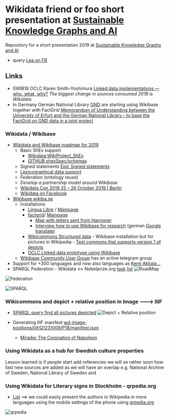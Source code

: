 # Wikidata friend or foo short presentation at [Sustainable Knowledge Graphs and AI](https://www.eventbrite.com/e/sustainable-knowledge-graphs-and-ai-tickets-56101091876)

Repository for a short presentation 2019 at [Sustainable Knowledge Graphs and AI](https://www.eventbrite.com/e/sustainable-knowlege-graphs-and-ai-tickets-56101091876)
* query [Lea on FB](https://www.facebook.com/groups/WikidataCommunity/permalink/2330867843865046/?comment_id=2332175813734249&comment_tracking=%7B%22tn%22%3A%22R%22%7D)


## Links 
* SWIB18 OCLC Karen Smith-Yoshimura [Linked data implementations — who, what, why?](https://youtu.be/K0l4fv5uUvg?t=938) *The biggest change in sources consumed 2018 is Wikidata*
* In Germany German National Library [GND](https://en.wikipedia.org/wiki/Integrated_Authority_File) are starting using Wikibase together with FactGrid [Memorandum of Understanding between the University of Erfurt and the German National Library – to base the FactGrid on GND data in a joint project](https://blog.factgrid.de/archives/1527)
### Wikidata / Wikibase
* [Wikidata and Wikibase roadmap for 2019 ](https://www.wikidata.org/wiki/Wikidata:Development_plan)
  * Basic ShEx support
    * [Wikidata:WikiProject_ShEx](https://www.wikidata.org/wiki/Wikidata:WikiProject_ShEx)
    * [GITHUB shexSpec/schemas](https://github.com/shexSpec/schemas/tree/master/Wikidata)
  * Signed statements [Epic Signed statements](https://phabricator.wikimedia.org/T138708)
  * [Lexicographical data support](https://www.wikidata.org/wiki/Wikidata:Lexicographical_data)
  * Federation (ontology reuse)
  * *Develop a partnership model around Wikibase*
  * [Wikidata Con 2019 25 – 26 October 2019 | Berlin](https://www.wikidata.org/wiki/Wikidata:WikidataCon_2019)
  * [Wikidata on Facebook](https://www.facebook.com/groups/WikidataCommunity/)
* [Wikibase wikiba.se](http://wikiba.se/)
  * Installations
    * [Lingua Libre](https://blog.wikimedia.de/2018/12/14/many-faces-of-wikibase-lingua-libre-makes-%CB%88laen%CC%A9%C9%A1w%C9%AAd%CA%92%C9%99z-audible/) / [Mainpage](https://lingualibre.fr/wiki/LinguaLibre:Main_Page)
    * [factgrid](https://blog.factgrid.de/)/ [Mainpage](http://database.factgrid.de)
      * [Map with letters sent from Hannover](http://tinyurl.com/yyd6cxe3)
      * [Interview how to use Wikibase for research](https://blog.factgrid.de/archives/1215) (german [Google translate](https://translate.google.com/translate?hl=&sl=de&tl=en&u=https%3A%2F%2Fblog.factgrid.de%2Farchives%2F1215))
    * [Wikicommons Structured data](https://commons.wikimedia.org/wiki/Commons:Structured_data) - Wikibase installation but for pictures in Wikipedia - [Test commons that supports version 1 of depicts](https://test-commons.wikimedia.org/wiki/File:Godward_Idleness_1900-dupe!.jpg)
    * [OCLC Linked data prototype using Wikibase](https://www.oclc.org/research/themes/data-science/linkeddata/linked-data-prototype.html)
  * [Wikibase Community User Group](https://meta.wikimedia.org/wiki/Wikibase_Community_User_Group) has an active telegram group
* Support for +300 languages and now also languages as [Kemi Akkala...](https://phabricator.wikimedia.org/T217521)
* SPARQL Federation - Wikidata <-> Nobelprize.org [task](https://phabricator.wikimedia.org/T200668) [list](https://www.wikidata.org/wiki/User:Salgo60/ListeriaNobelData3)
![RoadMap](https://upload.wikimedia.org/wikipedia/commons/thumb/8/86/Wikidata_roadmap_2019_-_block_view_-_Dec2018_02.png/1000px-Wikidata_roadmap_2019_-_block_view_-_Dec2018_02.pngg)

![Federation](https://phab.wmfusercontent.org/file/data/ktjo3j674v47lmnudqu3/PHID-FILE-jlll2wjvsuvcsu4ox5ey/image.png)

![SPARQL](https://phab.wmfusercontent.org/file/data/53o2kmvcbksbvrr5we2o/PHID-FILE-fbcpttn7i3b3gpuxljj4/image.png)

### Wikicommons and depict + relative position in Image ---> IIIF
* [SPARQL query find all pictures depicted](http://w.wiki/372)
![Depict + Relative position](https://pbs.twimg.com/media/DrdeC_PWkAEi4Ye.jpg:large)

* Generating IIIF manifest [wd-image-positions/iiif/Q1231009/P18/manifest.json](https://tools.wmflabs.org/wd-image-positions/iiif/Q1231009/P18/manifest.json)
  * [Mirador The Coronation of Napoleon](https://tools.wmflabs.org/mirador/?manifest=https://tools.wmflabs.org/wd-image-positions/iiif/Q1231009/P18/manifest.json)

### Using Wikidata as a hub for Swedish culture properties
Lesson learned is if people start add referencies we will se rather soon how fast new sources are added as we will have an overlap e.g. National Archive of Sweden, National Library of Sweden and


### Using Wikidata for Literary signs in Stockholm - qrpedia.org
* [List](https://sv.wikipedia.org/wiki/Anv%C3%A4ndare:Salgo60/Listeria/Det_litter%C3%A4ra_Stockholm)
==> we could easily present the authors in Wikipedia in more languages using the mobile settings of the phone using [qrpedia.org](http://qrpedia.org)

![qrpedia](https://2.bp.blogspot.com/-7NqOqby44w8/XLcjqVn7nZI/AAAAAAAAyzI/79JMAmhr0Zk9zgEA8meqVKnjf-54_DOPACLcBGAs/s1600/Astrid%2BLindgren.png)
